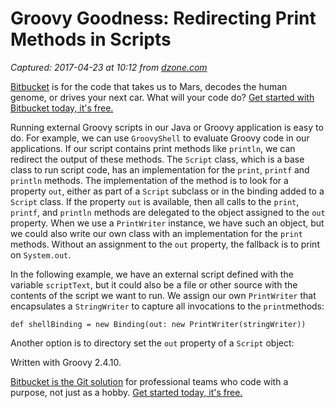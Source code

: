 # Groovy Goodness: Redirecting Print Methods in Scripts

_Captured: 2017-04-23 at 10:12 from [dzone.com](https://dzone.com/articles/groovy-goodness-redirecting-print-methods-in-scripts?edition=292908&utm_source=Daily%20Digest&utm_medium=email&utm_campaign=dd%202017-04-22)_

[Bitbucket](https://dzone.com/go?i=201143&u=https%3A%2F%2Fbitbucket.org%2Fproduct%3Futm_source%3Ddzone%26utm_medium%3Dpaid-content%26utm_content%3Dtext-code-that-takes-us-to-mars%26utm_campaign%3Dbitbucket_adexp-bbtofu_dzone-text) is for the code that takes us to Mars, decodes the human genome, or drives your next car. What will your code do? [Get started with Bitbucket today, it's free.](https://dzone.com/go?i=201143&u=https%3A%2F%2Fbitbucket.org%2Fproduct%3Futm_source%3Ddzone%26utm_medium%3Dpaid-content%26utm_content%3Dtext-code-that-takes-us-to-mars%26utm_campaign%3Dbitbucket_adexp-bbtofu_dzone-text)

Running external Groovy scripts in our Java or Groovy application is easy to do. For example, we can use `GroovyShell` to evaluate Groovy code in our applications. If our script contains print methods like `println`, we can redirect the output of these methods. The `Script` class, which is a base class to run script code, has an implementation for the `print`, `printf` and `println` methods. The implementation of the method is to look for a property `out`, either as part of a `Script` subclass or in the binding added to a `Script` class. If the property `out` is available, then all calls to the `print`, `printf`, and `println` methods are delegated to the object assigned to the `out` property. When we use a `PrintWriter` instance, we have such an object, but we could also write our own class with an implementation for the `print` methods. Without an assignment to the `out` property, the fallback is to print on `System.out`.

In the following example, we have an external script defined with the variable `scriptText`, but it could also be a file or other source with the contents of the script we want to run. We assign our own `PrintWriter` that encapsulates a `StringWriter` to capture all invocations to the `print`methods:
    
    
    def shellBinding = new Binding(out: new PrintWriter(stringWriter))

Another option is to directory set the `out` property of a `Script` object:

Written with Groovy 2.4.10.

[Bitbucket is the Git solution](https://dzone.com/go?i=201144&u=https%3A%2F%2Fbitbucket.org%2Fproduct%3Futm_source%3Ddzone%26utm_medium%3Dpaid-content%26utm_content%3Dtext-teams-who-code-with-a-purpose%26utm_campaign%3Dbitbucket_adexp-bbtofu_dzone-text) for professional teams who code with a purpose, not just as a hobby. [Get started today, it's free.](https://dzone.com/go?i=201144&u=https%3A%2F%2Fbitbucket.org%2Fproduct%3Futm_source%3Ddzone%26utm_medium%3Dpaid-content%26utm_content%3Dtext-teams-who-code-with-a-purpose%26utm_campaign%3Dbitbucket_adexp-bbtofu_dzone-text)

